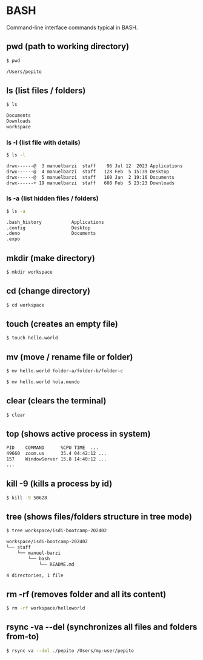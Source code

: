 # BASH

Command-line interface commands typical in BASH.

## pwd (path to working directory)

```sh
$ pwd

/Users/pepito
```

## ls (list files / folders)

```sh
$ ls

Documents
Downloads
workspace
```

### ls -l (list file with details)

```sh
$ ls -l

drwx------@  3 manuelbarzi  staff    96 Jul 12  2023 Applications
drwx------@  4 manuelbarzi  staff   128 Feb  5 15:39 Desktop
drwx------@  5 manuelbarzi  staff   160 Jan  2 19:16 Documents
drwx------+ 19 manuelbarzi  staff   608 Feb  5 23:23 Downloads
```

### ls -a (list hidden files / folders)

```sh
$ ls -a

.bash_history			Applications
.config					Desktop
.deno					Documents
.expo
```

## mkdir (make directory)

```sh
$ mkdir workspace
```

## cd (change directory)

```sh
$ cd workspace
```

## touch (creates an empty file)

```sh
$ touch hello.world
```

## mv (move / rename file or folder)

```sh
$ mv hello.world folder-a/folder-b/folder-c
```

```sh
$ mv hello.world hola.mundo
```

## clear (clears the terminal)

```sh
$ clear
```

## top (shows active process in system)

```sh
PID    COMMAND      %CPU TIME  ...
49660  zoom.us      35.4 04:42:12 ...
157    WindowServer 15.8 14:40:12 ...
...
```

## kill -9 <pid> (kills a process by id)

```sh
$ kill -9 50628
```

## tree <path> (shows files/folders structure in tree mode)

```sh
$ tree workspace/isdi-bootcamp-202402

workspace/isdi-bootcamp-202402
└── staff
    └── manuel-barzi
        └── bash
            └── README.md

4 directories, 1 file
```

## rm -rf (removes folder and all its content)

```sh
$ rm -rf workspace/helloworld
```

## rsync -va --del <from> <to> (synchronizes all files and folders from-to)

```sh
$ rsync va --del ./pepito /Users/my-user/pepito
```